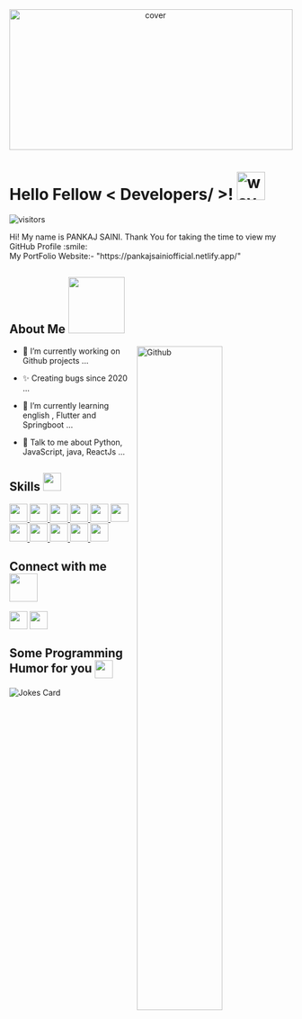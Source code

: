 
<div align="center">
<img width="100%" height = "250px" src="https://images.unsplash.com/photo-1605379399642-870262d3d051?ixlib=rb-4.0.3&ixid=M3wxMjA3fDB8MHxwaG90by1wYWdlfHx8fGVufDB8fHx8fA%3D%3D&auto=format&fit=crop&w=1812&q=80" alt="cover" />
</div>

<h1> Hello Fellow < Developers/ >! <img src="https://raw.githubusercontent.com/pankajsainiofficial/IMAGES/main/wave.gif" width="50px" height="50px" alt="wave file"></h1>
<p align='center'>

![visitors](https://api.visitorbadge.io/api/VisitorHit?user=pankajsainiofficial&repo=github-visitors-badge&countColor=%237B1E7A)


</p>
<div size='20px'> Hi! My name is PANKAJ SAINI. Thank You for taking the time to view my GitHub Profile :smile: 
</div>

<div size='20px'> My PortFolio Website:- "https://pankajsainiofficial.netlify.app/"</div>

<h2> About Me <img src="https://raw.githubusercontent.com/pankajsainiofficial/IMAGES/main/eatSleepCodeRepeat.gif" width = 100px height='100px'></h2>

<img width="55%" align="right" alt="Github" src=" https://raw.githubusercontent.com/pankajsainiofficial/IMAGES/main/git-header.svg" />


- 🔭 I’m currently working on Github projects ...

- ✨ Creating bugs since 2020 ...

- 🌱 I’m currently learning english , Flutter and Springboot ... 

- 💬 Talk to me about Python, JavaScript, java, ReactJs ...

<h2> Skills <img src = " https://raw.githubusercontent.com/pankajsainiofficial/IMAGES/main/code.gif" width = 32px height=32px> </h2>
<a href= https://github.com/https://github.com/pankajsainiofficial?tab=repositories&q=&type=&language=python&sort= > <img width ='32px' height='32px' src ='https://raw.githubusercontent.com/pankajsainiofficial/IMAGES/main/python.svg'> </a>
<a href= https://github.com/https://github.com/pankajsainiofficial?tab=repositories&q=&type=&language=reactjs&sort= > <img width ='32px' height='32px' src ='https://raw.githubusercontent.com/pankajsainiofficial/IMAGES/main/reactjs.svg'> </a>
<a href= https://github.com/https://github.com/pankajsainiofficial?tab=repositories&q=&type=&language=javascript&sort= > <img width ='32px' height='32px' src ='https://raw.githubusercontent.com/pankajsainiofficial/IMAGES/main/javascript.svg'> </a>
<a href= https://github.com/https://github.com/pankajsainiofficial?tab=repositories&q=&type=&language=c&sort= > <img width ='32px' height='32px' src ='https://raw.githubusercontent.com/pankajsainiofficial/IMAGES/main/c.svg'> </a>
<a href= https://github.com/https://github.com/pankajsainiofficial?tab=repositories&q=&type=&language=html&sort= > <img width ='32px' height='32px' src ='https://raw.githubusercontent.com/pankajsainiofficial/IMAGES/main/html.svg'> </a>
<a href= https://github.com/https://github.com/pankajsainiofficial?tab=repositories&q=&type=&language=css&sort= > <img width ='32px' height='32px' src ='https://raw.githubusercontent.com/pankajsainiofficial/IMAGES/main/css.svg'> </a>
<a href= https://github.com/https://github.com/pankajsainiofficial?tab=repositories&q=&type=&language=java&sort= > <img width ='32px' height='32px' src ='https://raw.githubusercontent.com/pankajsainiofficial/IMAGES/main/java.svg'> </a>
<a href= https://github.com/https://github.com/pankajsainiofficial?tab=repositories&q=&type=&language=django&sort= > <img width ='32px' height='32px' src ='https://raw.githubusercontent.com/pankajsainiofficial/IMAGES/main/django.svg'> </a>
<a href= https://github.com/https://github.com/pankajsainiofficial?tab=repositories&q=&type=&language=android&sort= > <img width ='32px' height='32px' src ='https://raw.githubusercontent.com/pankajsainiofficial/IMAGES/main/android.svg'> </a>
<a href= https://github.com/https://github.com/pankajsainiofficial?tab=repositories&q=&type=&language=php&sort= > <img style = "color : red" width ='32px' height='32px' src ='https://raw.githubusercontent.com/pankajsainiofficial/IMAGES/main/php.svg'> </a>
<a href= https://github.com/https://github.com/pankajsainiofficial?tab=repositories&q=&type=&language=mysql&sort= > <img width ='32px' height='32px' src ='https://raw.githubusercontent.com/pankajsainiofficial/IMAGES/main/mysql.svg'> </a>


<h2> Connect with me <img src='https://raw.githubusercontent.com/pankajsainiofficial/IMAGES/main/handShake.gif' width="50px" height=50px> </h2>
<a href = 'https://www.linkedin.com/in/https://www.linkedin.com/in/pankajsainiofficial/'> <img width = '32px' align= 'center' src="https://raw.githubusercontent.com/pankajsainiofficial/IMAGES/main/linked-in-alt.svg"/></a> 
<a href = 'https://www.github.com/https://github.com/pankajsainiofficial'> <img width = '32px' align= 'center' src="https://raw.githubusercontent.com/pankajsainiofficial/IMAGES/main/github.svg"/></a> 


<h2> Some Programming Humor for you <img align ='center' src='https://raw.githubusercontent.com/pankajsainiofficial/IMAGES/main/winkFace.gif' width = '32px' height= '32px'></h2>

![Jokes Card](https://readme-jokes.vercel.app/api?theme=default)
